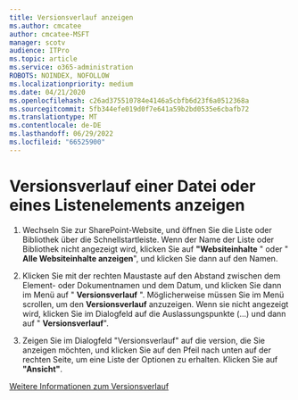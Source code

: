 ```yaml
---
title: Versionsverlauf anzeigen
ms.author: cmcatee
author: cmcatee-MSFT
manager: scotv
audience: ITPro
ms.topic: article
ms.service: o365-administration
ROBOTS: NOINDEX, NOFOLLOW
ms.localizationpriority: medium
ms.date: 04/21/2020
ms.openlocfilehash: c26ad375510784e4146a5cbfb6d23f6a0512368a
ms.sourcegitcommit: 5fb344efe019d0f7e641a59b2bd0535e6cbafb72
ms.translationtype: MT
ms.contentlocale: de-DE
ms.lasthandoff: 06/29/2022
ms.locfileid: "66525900"
---
```

# <a name="view-version-history-of-a-file-or-list-item"></a>Versionsverlauf einer Datei oder eines Listenelements anzeigen

1. Wechseln Sie zur SharePoint-Website, und öffnen Sie die Liste oder Bibliothek über die Schnellstartleiste. Wenn der Name der Liste oder Bibliothek nicht angezeigt wird, klicken Sie auf **"Websiteinhalte** " oder " **Alle Websiteinhalte anzeigen**", und klicken Sie dann auf den Namen.
    
2. Klicken Sie mit der rechten Maustaste auf den Abstand zwischen dem Element- oder Dokumentnamen und dem Datum, und klicken Sie dann im Menü auf " **Versionsverlauf** ". Möglicherweise müssen Sie im Menü scrollen, um den **Versionsverlauf** anzuzeigen. Wenn sie nicht angezeigt wird, klicken Sie im Dialogfeld auf die Auslassungspunkte (...) und dann auf " **Versionsverlauf**".
    
3. Zeigen Sie im Dialogfeld "Versionsverlauf" auf die version, die Sie anzeigen möchten, und klicken Sie auf den Pfeil nach unten auf der rechten Seite, um eine Liste der Optionen zu erhalten. Klicken Sie auf **"Ansicht"**.
    
[Weitere Informationen zum Versionsverlauf](https://go.microsoft.com/fwlink/?linkid=875709)
